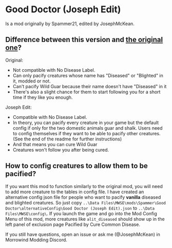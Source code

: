 # Good Doctor (Joseph Edit)

Is a mod originally by Spammer21, edited by JosephMcKean. 

## Difference between this version and [the original one](https://www.nexusmods.com/morrowind/mods/51503)? 

Original: 
- Not compatible with No Disease Label.
- Can only pacify creatures whose name has "Diseased" or "Blighted" in it, modded or not.
- Can't pacify Wild Guar because their name doesn't have "Diseased" in it
- There's also a slight chance for them to start following you for a short time if they like you enough.

Joseph Edit:
- Compatible with No Disease Label.
- In theory, you can pacify every creature in your game but the default config if only for the two domestic animals guar and shalk. Users need to config themselves if they want to be able to pacify other creatures. (See the end of the readme for further instructions)
- And that means you can cure Wild Guar
- Creatures won't follow you after being cured.

## How to config creatures to allow them to be pacified?

If you want this mod to function similarly to the original mod, you will need to add more creature to the tables in config file. I have created an alternative config json file for people who want to pacify **vanilla** diseased and blighted creatures. So just copy `..\Data Files\MWSE\mods\Spammer\Good Doctor\alternativeConfig\Good Doctor (Joseph Edit).json` to `..\Data Files\MWSE\config\`. If you launch the game and go into the Mod Config Menu of this mod, more creatures like `alit_diseased` should show up in the left panel of exclusion page Pacified by Cure Common Disease. 

If you still have questions, open an issue or ask me (@JosephMcKean) in Morrowind Modding Discord. 
